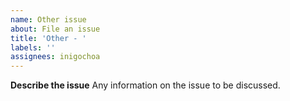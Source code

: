 ```yaml
---
name: Other issue
about: File an issue
title: 'Other - '
labels: ''
assignees: inigochoa
---
```


**Describe the issue**
Any information on the issue to be discussed.
